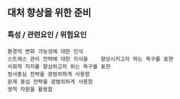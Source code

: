 ## 대처 향상을 위한 준비



### 특성 / 관련요인 / 위험요인

>   

    환경적 변화 가능성에 대한 인식
    스트레스 관리 전략에 대한 지식을    향상시키고자 하는 욕구를 표현
    사회적 지지를 향상하고자 하는 욕구를 표현
    정서중심 전략을 광범위하게 사용함
    문제 중심 전략을 광범위하게 사용함
    영적 자원을 활용함
